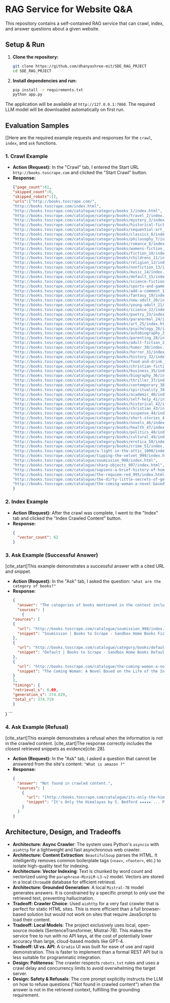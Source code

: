 # RAG Service for Website Q&A

This repository contains a self-contained RAG service that can crawl, index, and answer questions about a given website.

## Setup & Run

1.  **Clone the repository:**
    ```bash
    git clone https://github.com/dhanyashree-mit/SDE_RAG_PRJECT
    cd SDE_RAG_PRJECT
    
    ```

2.  **Install dependencies and run:**
    ```bash
    pip install -r requirements.txt
    python app.py
    ```
The application will be available at `http://127.0.0.1:7860`. The required LLM model will be downloaded automatically on first run.

## Evaluation Samples

[]Here are the required example requests and responses for the `crawl`, `index`, and `ask` functions.

### 1. Crawl Example

* **Action (Request):** In the "Crawl" tab, I entered the Start URL `http://books.toscrape.com` and clicked the "Start Crawl" button.
* **Response:**
    ```json
    {"page_count":61,
    "skipped_count":0,
    "skipped_robots":[],
    "urls":["http://books.toscrape.com/",
    "http://books.toscrape.com/index.html",
    "http://books.toscrape.com/catalogue/category/books_1/index.html",
    "http://books.toscrape.com/catalogue/category/books/travel_2/index.html",
    "http://books.toscrape.com/catalogue/category/books/mystery_3/index.html",
    "http://books.toscrape.com/catalogue/category/books/historical-fiction_4/index.html",
    "http://books.toscrape.com/catalogue/category/books/sequential-art_5/index.html",
    "http://books.toscrape.com/catalogue/category/books/classics_6/index.html",
    "http://books.toscrape.com/catalogue/category/books/philosophy_7/index.html",
    "http://books.toscrape.com/catalogue/category/books/romance_8/index.html",
    "http://books.toscrape.com/catalogue/category/books/womens-fiction_9/index.html",
    "http://books.toscrape.com/catalogue/category/books/fiction_10/index.html",
    "http://books.toscrape.com/catalogue/category/books/childrens_11/index.html",
    "http://books.toscrape.com/catalogue/category/books/religion_12/index.html",
    "http://books.toscrape.com/catalogue/category/books/nonfiction_13/index.html",
    "http://books.toscrape.com/catalogue/category/books/music_14/index.html",
    "http://books.toscrape.com/catalogue/category/books/default_15/index.html",
    "http://books.toscrape.com/catalogue/category/books/science-fiction_16/index.html",
    "http://books.toscrape.com/catalogue/category/books/sports-and-games_17/index.html",
    "http://books.toscrape.com/catalogue/category/books/add-a-comment_18/index.html",
    "http://books.toscrape.com/catalogue/category/books/fantasy_19/index.html",
    "http://books.toscrape.com/catalogue/category/books/new-adult_20/index.html",
    "http://books.toscrape.com/catalogue/category/books/young-adult_21/index.html",
    "http://books.toscrape.com/catalogue/category/books/science_22/index.html",
    "http://books.toscrape.com/catalogue/category/books/poetry_23/index.html",
    "http://books.toscrape.com/catalogue/category/books/paranormal_24/index.html",
    "http://books.toscrape.com/catalogue/category/books/art_25/index.html",
    "http://books.toscrape.com/catalogue/category/books/psychology_26/index.html",
    "http://books.toscrape.com/catalogue/category/books/autobiography_27/index.html",
    "http://books.toscrape.com/catalogue/category/books/parenting_28/index.html",
    "http://books.toscrape.com/catalogue/category/books/adult-fiction_29/index.html",
    "http://books.toscrape.com/catalogue/category/books/humor_30/index.html",
    "http://books.toscrape.com/catalogue/category/books/horror_31/index.html",
    "http://books.toscrape.com/catalogue/category/books/history_32/index.html",
    "http://books.toscrape.com/catalogue/category/books/food-and-drink_33/index.html",
    "http://books.toscrape.com/catalogue/category/books/christian-fiction_34/index.html",
    "http://books.toscrape.com/catalogue/category/books/business_35/index.html",
    "http://books.toscrape.com/catalogue/category/books/biography_36/index.html",
    "http://books.toscrape.com/catalogue/category/books/thriller_37/index.html",
    "http://books.toscrape.com/catalogue/category/books/contemporary_38/index.html",
    "http://books.toscrape.com/catalogue/category/books/spirituality_39/index.html",
    "http://books.toscrape.com/catalogue/category/books/academic_40/index.html",
    "http://books.toscrape.com/catalogue/category/books/self-help_41/index.html",
    "http://books.toscrape.com/catalogue/category/books/historical_42/index.html",
    "http://books.toscrape.com/catalogue/category/books/christian_43/index.html",
    "http://books.toscrape.com/catalogue/category/books/suspense_44/index.html",
    "http://books.toscrape.com/catalogue/category/books/short-stories_45/index.html",
    "http://books.toscrape.com/catalogue/category/books/novels_46/index.html",
    "http://books.toscrape.com/catalogue/category/books/health_47/index.html",
    "http://books.toscrape.com/catalogue/category/books/politics_48/index.html",
    "http://books.toscrape.com/catalogue/category/books/cultural_49/index.html",
    "http://books.toscrape.com/catalogue/category/books/erotica_50/index.html",
    "http://books.toscrape.com/catalogue/category/books/crime_51/index.html",
    "http://books.toscrape.com/catalogue/a-light-in-the-attic_1000/index.html",
    "http://books.toscrape.com/catalogue/tipping-the-velvet_999/index.html",
    "http://books.toscrape.com/catalogue/soumission_998/index.html",
    "http://books.toscrape.com/catalogue/sharp-objects_997/index.html",
    "http://books.toscrape.com/catalogue/sapiens-a-brief-history-of-humankind_996/index.html",
    "http://books.toscrape.com/catalogue/the-requiem-red_995/index.html",
    "http://books.toscrape.com/catalogue/the-dirty-little-secrets-of-getting-your-dream-job_994/index.html",
    "http://books.toscrape.com/catalogue/the-coming-woman-a-novel-based-on-the-life-of-the-infamous-feminist-victoria-woodhull_993/index.html"]
   }
     ```

### 2. Index Example

* **Action (Request):** After the crawl was complete, I went to the "Index" tab and clicked the "Index Crawled Content" button.
* **Response:**
    ```json
    {
      "vector_count": 62
    }


  ```


### 3. Ask Example (Successful Answer)

[cite_start]This example demonstrates a successful answer with a cited URL and snippet.

* **Action (Request):** In the "Ask" tab, I asked the question: `"what are the category of books?"`
* **Response:**
    ```json
    {
      "answer": "The categories of books mentioned in the context include Fiction, Travel Mystery, Historical Fiction, Sequential Art, Classics, Philosophy, Romance, Womens Fiction, Fiction Childrens, Religion, Nonfiction, Music, Science Fiction, Sports and Games, Add a comment, Fantasy New Adult Young Adult Science Poetry Paranormal Art Psychology Autobiography Parenting Adult Fiction Humor Horror History Food and Drink Christian Fiction Business Biography Thriller Contemporary Spirituality Academic Self Help Historical Christian Suspense Short",
      "sources": [
        {
  "sources": [
    {
      "url": "http://books.toscrape.com/catalogue/soumission_998/index.html",
      "snippet": "Soumission | Books to Scrape - Sandbox Home Books Fiction Soumission Soumission £50.10 In stock (20 available) Warning! This is a demo website for web scraping purposes. Prices and ratings here were r"
    },
    {
      "url": "http://books.toscrape.com/catalogue/category/books/default_15/index.html",
      "snippet": "Default | Books to Scrape - Sandbox Home Books Default Books Travel Mystery Historical Fiction Sequential Art Classics Philosophy Romance Womens Fiction Fiction Childrens Religion Nonfiction Music Def"
    },
    {
      "url": "http://books.toscrape.com/catalogue/the-coming-woman-a-novel-based-on-the-life-of-the-infamous-feminist-victoria-woodhull_993/index.html",
      "snippet": "The Coming Woman: A Novel Based on the Life of the Infamous Feminist, Victoria Woodhull | Books to Scrape - Sandbox Home Books Default The Coming Woman: A Novel Based on the Life of the Infamous Femin"
    }
  ],
  "timings": {
    "retrieval_s": 0.09,
    "generation_s": 374.629,
    "total_s": 374.719
  }
}
    ```

### 4. Ask Example (Refusal)

[cite_start]This example demonstrates a refusal when the information is not in the crawled content. [cite_start]The response correctly includes the closest retrieved snippets as evidence[cite: 28].

* **Action (Request):** In the "Ask" tab, I asked a question that cannot be answered from the site's content: `"What is amazon ?"`
* **Response:**
    ```json
    {
      "answer": "Not found in crawled content.",
      "sources": [
        {
          "url": "[http://books.toscrape.com/catalogue/its-only-the-himalayas_981/index.html](http://books.toscrape.com/catalogue/its-only-the-himalayas_981/index.html)",
          "snippet": "It's Only the Himalayas by S. Bedford ★★★★★ ... Product Information UPC a22124811b2d2b77 Product Type Books"
        }
      ]
    }
    ```

## Architecture, Design, and Tradeoffs

* **Architecture: Async Crawler**: The system uses Python's `asyncio` with `aiohttp` for a lightweight and fast asynchronous web crawler.
* **Architecture: Content Extraction**: `BeautifulSoup` parses the HTML. It intelligently removes common boilerplate tags (`<nav>`, `<footer>`, etc.) to isolate high-quality text for indexing.
* **Architecture: Vector Indexing**: Text is chunked by word count and vectorized using the `paraphrase-MiniLM-L3-v2` model. Vectors are stored in a local `ChromaDB` database for efficient retrieval.
* **Architecture: Grounded Generation**: A local `Mistral-7B` model generates answers. It is constrained by a specific prompt to *only* use the retrieved text, preventing hallucination.
* **Tradeoff: Crawler Choice**: Used `aiohttp` for a very fast crawler that is perfect for static HTML sites. This is more efficient than a full browser-based solution but would not work on sites that require JavaScript to load their content.
* **Tradeoff: Local Models**: The project exclusively uses local, open-source models (SentenceTransformer, Mistral-7B). This makes the service free to run with no API keys, at the cost of potentially lower accuracy than large, cloud-based models like GPT-4.
* **Tradeoff: UI vs. API**: A `Gradio` UI was built for ease of use and rapid demonstration. This is faster to implement than a formal REST API but is less suitable for programmatic integration.
* **Design: Politeness**: The crawler respects `robots.txt` rules and uses a crawl delay and concurrency limits to avoid overwhelming the target server.
* **Design: Safety & Refusals**: The core prompt explicitly instructs the LLM on how to refuse questions ("Not found in crawled content") when the answer is not in the retrieved context, fulfilling the grounding requirement.
